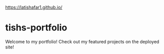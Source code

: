 https://latishafar1.github.io/

# tishs-portfolio

Welcome to my portfolio! Check out my featured projects on the deployed site!
